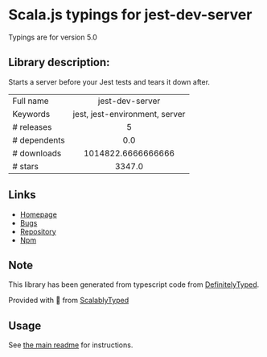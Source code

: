 
# Scala.js typings for jest-dev-server

Typings are for version 5.0

## Library description:
Starts a server before your Jest tests and tears it down after.

|                    |                 |
| ------------------ | :-------------: |
| Full name          | jest-dev-server |
| Keywords           | jest, jest-environment, server |
| # releases         | 5 |
| # dependents       | 0.0 |
| # downloads        | 1014822.6666666666 |
| # stars            | 3347.0 |

## Links
- [Homepage](https://github.com/smooth-code/jest-puppeteer/tree/master#readme)
- [Bugs](https://github.com/smooth-code/jest-puppeteer/issues)
- [Repository](https://github.com/smooth-code/jest-puppeteer/tree/master)
- [Npm](https://www.npmjs.com/package/jest-dev-server)
    


## Note
This library has been generated from typescript code from [DefinitelyTyped](https://definitelytyped.org).

Provided with :purple_heart: from [ScalablyTyped](https://github.com/oyvindberg/ScalablyTyped)

## Usage
See [the main readme](../../readme.md) for instructions.


